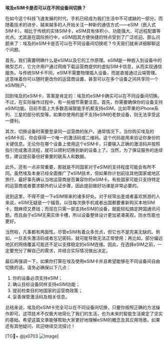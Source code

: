 **埃及eSIM卡是否可以在不同设备间切换？**

在如今这个科技飞速发展的时代，手机已经成为我们生活中不可或缺的一部分。而随着技术的进步，越来越多的人开始关注一种新的通信方式——eSIM（嵌入式SIM卡）。相比于传统的实体SIM卡，eSIM具有体积小、功能强大、可远程配置等优点。尤其是在国际旅行中，eSIM因其方便快捷的特点受到了广泛欢迎。那么问题来了：埃及的eSIM卡是否可以在不同设备间切换呢？今天我们就来详细聊聊这个问题。

首先，我们需要明确什么是eSIM以及它的工作原理。eSIM是一种嵌入到设备中的微型芯片，它允许用户通过网络下载运营商提供的虚拟SIM卡信息，从而实现通信服务。与传统SIM卡不同，eSIM不需要物理插入设备，而是直接通过云端管理。这意味着你可以随时更改你的运营商设置，甚至可以在多个设备之间共享同一个eSIM账户。

回到埃及的eSIM卡，答案是肯定的：埃及的eSIM卡确实可以在不同设备间切换。不过，在实际操作过程中，有一些细节需要注意。首先，你需要确保你的设备支持eSIM功能。目前市面上大多数高端智能手机都支持eSIM，比如苹果的iPhone系列、三星的部分机型等。如果你使用的是不支持eSIM的老款设备，则无法享受这一便利。

其次，切换设备时需要登录同一运营商的账户。通常情况下，当你购买埃及的eSIM卡后，你会获得一个唯一的激活码或二维码。这个代码是用来验证你身份的关键信息。无论你在哪个设备上使用这个eSIM卡，只要输入正确的激活码并按照指引完成激活流程，就可以顺利切换到新的设备上了。当然，为了保证服务的连续性，建议提前备份好重要的联系人和数据。

此外，还有一点非常重要，那就是不同国家对于eSIM的支持程度可能会有所不同。虽然埃及本身已经全面推广了eSIM技术，但如果你计划前往其他国家或地区旅行，最好事先确认当地运营商是否兼容你的eSIM卡。有些国家可能只支持特定的运营商或者要求额外的认证步骤，因此提前做好功课是非常必要的。

说到这里，不得不提一下eSIM带来的诸多好处。对于经常出差或者喜欢旅游的人来说，eSIM无疑是一个福音。以往每次换手机或者出国都要重新购买本地SIM卡，既麻烦又费钱；而现在只需一部支持eSIM的设备，就能轻松搞定跨国通讯问题。而且由于eSIM无需实体卡槽，所以设备整体设计更加紧凑美观，防水性能也更好。

当然啦，凡事都有两面性。尽管eSIM有着众多优点，但它也不是完美无缺的。例如，一旦丢失激活码或者忘记密码，就可能导致无法正常使用；再比如，部分偏远地区的网络覆盖可能还不足以支撑稳定的eSIM连接。因此，在选择eSIM之前，一定要充分了解自己的需求，并结合实际情况做出决定。

最后再强调一下，如果你打算在埃及使用eSIM卡并且希望能够在不同设备间自由切换的话，请务必确保以下几点：
1. 你的设备必须支持eSIM；
2. 确认目标设备同样支持eSIM功能；
3. 提前检查目的地国家的运营商政策；
4. 妥善保管激活码及相关信息。

总结来说，埃及的eSIM卡完全可以在不同设备间切换，只要你按照正确的方法操作即可。这项技术不仅极大地简化了我们的生活，也为未来的智能生活奠定了坚实的基础。希望这篇文章能够帮助大家更好地理解eSIM的概念及其应用场景。如果还有其他疑问，欢迎继续交流探讨！

[TG💪+ @jx0703 ![Image](https://github.com/user-attachments/assets/dbca1d08-cadb-493c-b0ec-ad6f7a83f270)]